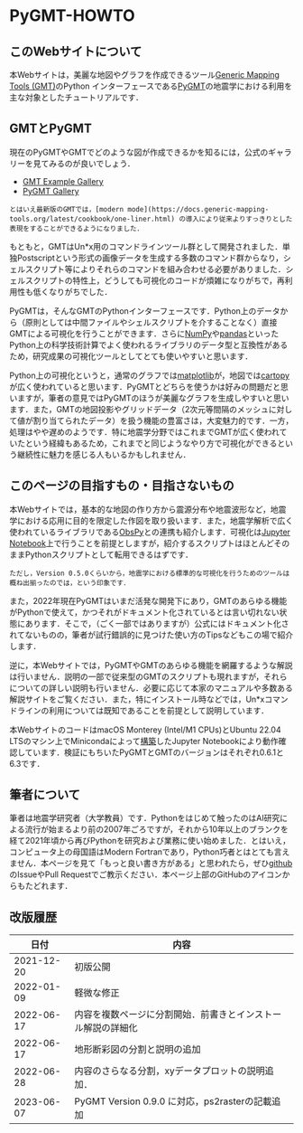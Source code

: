 # PyGMT-HOWTO

## このWebサイトについて

本Webサイトは，美麗な地図やグラフを作成できるツール[Generic Mapping Tools (GMT)](https://github.com/GenericMappingTools/gmt)のPython インターフェースである[PyGMT](https://www.pygmt.org/)の地震学における利用を主な対象としたチュートリアルです．

## GMTとPyGMT

現在のPyGMTやGMTでどのような図が作成できるかを知るには，公式のギャラリーを見てみるのが良いでしょう．

- [GMT Example Gallery](https://docs.generic-mapping-tools.org/latest/gallery.html)
- [PyGMT Gallery](https://www.pygmt.org/latest/gallery/)

````{margin}
とはいえ最新版のGMTでは，[modern mode](https://docs.generic-mapping-tools.org/latest/cookbook/one-liner.html) の導入により従来よりすっきりとした表現をすることができるようになりました．
````
もともと，GMTはUn*x用のコマンドラインツール群として開発されました．単独Postscriptという形式の画像データを生成する多数のコマンド群からなり，シェルスクリプト等によりそれらのコマンドを組み合わせる必要がありました．シェルスクリプトの特性上，どうしても可視化のコードが煩雑になりがちで，再利用性も低くなりがちでした．


PyGMTは，そんなGMTのPythonインターフェースです．Python上のデータから（原則としては中間ファイルやシェルスクリプトを介することなく）直接GMTによる可視化を行うことができます．さらに[NumPy](https://numpy.org)や[pandas](https://pandas.pydata.org)といったPython上の科学技術計算でよく使われるライブラリのデータ型と互換性があるため，研究成果の可視化ツールとしてとても使いやすいと思います．

Python上の可視化というと，通常のグラフでは[matplotlib](https://matplotlib.org)が，地図では[cartopy](https://scitools.org.uk/cartopy)が広く使われていると思います．PyGMTとどちらを使うかは好みの問題だと思いますが，筆者の意見ではPyGMTのほうが美麗なグラフを生成しやすいと思います．また，GMTの地図投影やグリッドデータ（2次元等間隔のメッシュに対して値が割り当てられたデータ）を扱う機能の豊富さは，大変魅力的です．一方，処理はやや遅めのようです．特に地震学分野ではこれまでGMTが広く使われていたという経緯もあるため，これまでと同じようなやり方で可視化ができるという継続性に魅力を感じる人もいるかもしれません．

## このページの目指すもの・目指さないもの

本Webサイトでは，基本的な地図の作り方から震源分布や地震波形など，地震学における応用に目的を限定した作図を取り扱います．また，地震学解析で広く使われているライブラリである[ObsPy](https://docs.obspy.org)との連携も紹介します．可視化は[Jupyter Notebook](https://jupyter.org)上で行うことを前提としますが，紹介するスクリプトはほとんどそのままPythonスクリプトとして転用できるはずです．

```{margin}
ただし，Version 0.5.0くらいから，地震学における標準的な可視化を行うためのツールは概ね出揃ったのでは，という印象です．
```
また，2022年現在PyGMTはいまだ活発な開発下にあり，GMTのあらゆる機能がPythonで使えて，かつそれがドキュメント化されているとは言い切れない状態にあります．そこで，（ごく一部ではありますが）公式にはドキュメント化されてないものの，筆者が試行錯誤的に見つけた使い方のTipsなどもこの場で紹介します．

逆に，本Webサイトでは，PyGMTやGMTのあらゆる機能を網羅するような解説は行いません．説明の一部で従来型のGMTのスクリプトも現れますが，それらについての詳しい説明も行いません．必要に応じて本家のマニュアルや多数ある解説サイトをご覧ください．また，特にインストール時などでは，Un*xコマンドラインの利用については既知であることを前提として説明しています．

本WebサイトのコードはmacOS Monterey (Intel/M1 CPUs)とUbuntu 22.04 LTSのマシン上でMinicondaによって[構築](./install.md)したJupyter Notebookにより動作確認しています．検証にもちいたPyGMTとGMTのバージョンはそれぞれ0.6.1と6.3です．

## 筆者について

筆者は地震学研究者（大学教員）です．Pythonをはじめて触ったのはAI研究による流行が始まるより前の2007年ごろですが，それから10年以上のブランクを経て2021年頃から再びPythonを研究および業務に使い始めました．とはいえ，コンピュータ上の母国語はModern Fortranであり，Python巧者とはとても言えません．本ページを見て「もっと良い書き方がある」と思われたら，ぜひ[github](https://github.com/tktmyd/pygmt-howto-jp)のIssueやPull Requestでご教示ください．本ページ上部のGitHubのアイコンからもたどれます．


## 改版履歴

| 日付 | 内容 | 
| --- | --- |
| 2021-12-20 | 初版公開 |
| 2022-01-09 | 軽微な修正 |
| 2022-06-17 | 内容を複数ページに分割開始．前書きとインストール解説の詳細化 |
| 2022-06-17 | 地形断彩図の分割と説明の追加 |
| 2022-06-28 | 内容のさらなる分割，xyデータプロットの説明追加． |
| 2023-06-07 | PyGMT Version 0.9.0 に対応，ps2rasterの記載追加 |

